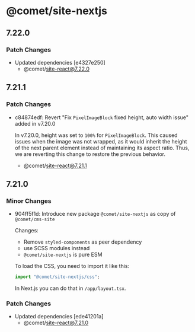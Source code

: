 # @comet/site-nextjs

## 7.22.0

### Patch Changes

-   Updated dependencies [e4327e250]
    -   @comet/site-react@7.22.0

## 7.21.1

### Patch Changes

-   c84874edf: Revert "Fix `PixelImageBlock` fixed height, auto width issue" added in v7.20.0

    In v7.20.0, height was set to `100%` for `PixelImageBlock`.
    This caused issues when the image was not wrapped, as it would inherit the height of the next parent element instead of maintaining its aspect ratio.
    Thus, we are reverting this change to restore the previous behavior.

    -   @comet/site-react@7.21.1

## 7.21.0

### Minor Changes

-   904ff5f1d: Introduce new package `@comet/site-nextjs` as copy of `@comet/cms-site`

    Changes:

    -   Remove `styled-components` as peer dependency
    -   use SCSS modules instead
    -   `@comet/site-nextjs` is pure ESM

    To load the CSS, you need to import it like this:

    ```ts
    import "@comet/site-nextjs/css";
    ```

    In Next.js you can do that in `/app/layout.tsx`.

### Patch Changes

-   Updated dependencies [ede41201a]
    -   @comet/site-react@7.21.0
